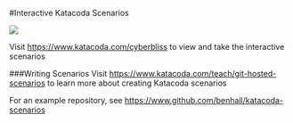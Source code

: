 #Interactive Katacoda Scenarios

[![](http://shields.katacoda.com/katacoda/cyberbliss/count.svg)](https://www.katacoda.com/cyberbliss "Get your profile on Katacoda.com")

Visit https://www.katacoda.com/cyberbliss to view and take the interactive scenarios

###Writing Scenarios
Visit https://www.katacoda.com/teach/git-hosted-scenarios to learn more about creating Katacoda scenarios

For an example repository, see https://www.github.com/benhall/katacoda-scenarios
